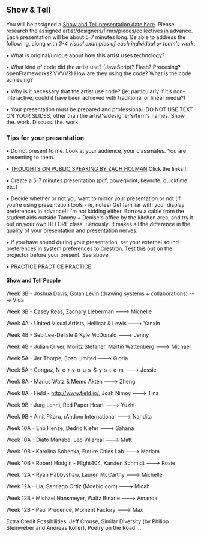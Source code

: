 ## Show & Tell

You will be assigned a [Show and Tell presentation date here](ShowAndTell.md). Please research the assigned artist/designers/firms/pieces/collectives in advance. Each presentation will be about 5-7 minutes long. Be able to address the following, along with *3-4 visual examples of each individual or team's work*: 

• What is original/unique about how this artist uses technology? 

• What kind of code did the artist use?  (JavaScript? Flash? Procesing? openFrameworks? VVVV?) How are they using the code? What is the code achieving?

• Why is it necessary that the artist use code?  (ie: particularly if it’s non-interactive, could it have been achieved with traditional or linear media?)

• Your presentation must be prepared and professional. DO NOT USE TEXT ON YOUR SLIDES, other than the artist's/designer's/firm's names. Show. the. work. Discuss. the. work.


### Tips for your presentation

• Do not present to me. Look at your audience, your classmates. You are presenting to them.

• [THOUGHTS ON PUBLIC SPEAKING BY ZACH HOLMAN](http://speaking.io/) Click the links!!!

• Create a 5-7 minutes presentation (pdf, powerpoint, keynote, quicktime, etc.)

• Decide whether or not you want to mirror your presentation or not (if you're using presentation tools - ie, notes)
Get familiar with your display preferences in advance!! I'm not kidding either. Borrow a cable from the student aids outside Tammy + Denise's office by the kitchen area, and try it out on your own BEFORE class. Seriously. It makes all the difference in the quality of your presentation and presentation nerves.

• If you have sound during your presentation, set your external sound preferences in system preferences to Crestron. Test this out on the projector before your present. See above.

• PRACTICE PRACTICE PRACTICE


#### Show and Tell People

Week 3B - Joshua Davis, Golan Levin (drawing systems + collaborations) ---> Vida

Week 3B -  Casey Reas, Zachary Lieberman ---> Michelle

Week 4A - United Visual Artists, Hellicar & Lewis ---> Yanxin

Week 4B - Seb Lee-Delisle & Kyle McDonald ---> Jenny

Week 4B - Julian Oliver, Moritz Stefaner, Martin Wattenberg ---> Michael

Week 5A -  Jer Thorpe, Soso Limited ---> Gloria

Week 5A - Congaz, N-e-r-v-o-u-s-S-y-s-t-e-m ---> Jessie 

Week 8A - Marius Watz & Memo Akten ---> Zheng

Week 8A - Field - http://www.field.io/, Josh Nimoy ---> Tina

Week 9B - Jurg Lehni, Red Paper Heart   ---> Yuzhi

Week 9B - Amit Pitaru, rAndom International  ---> Nandita

Week 10A - Eno Henze, Dedric Kiefer ---> Sahana

Week 10A - Diato Manabe, Leo Villareal ---> Matt

Week 10B - Karolina Sobecka, Future Cities Lab ---> Mariam

Week 10B - Robert Hodgin - Flight404, Karsten Schmidt ---> Rosie

Week 12A - Ryan Habbyshaw, Lauren McCarthy  ---> Michelle

Week 12A - Lia, Santiago Ortiz (Moebio.com) ---> Micah

Week 12B - Michael Hansmeyer, Waltz Binarie ---> Amanda

Week 12B - Paul Prudence, Moment Factory ---> Max



Extra Credit Possibilities:  Jeff Crouse, Similar Diversity (by Philipp Steinweber and Andreas Koller), Poetry on the Road ...